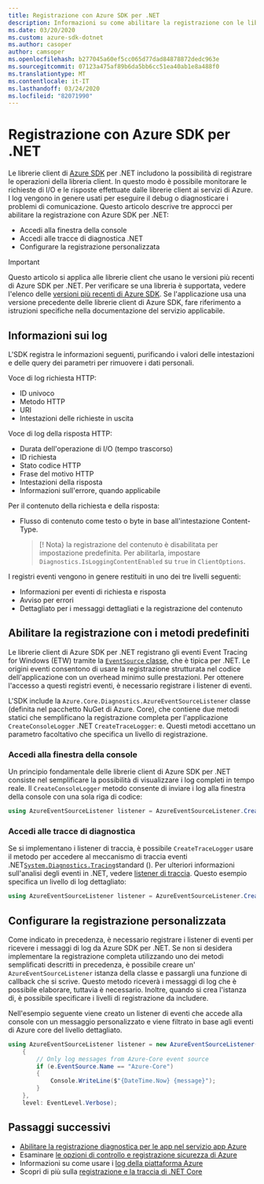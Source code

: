 ```yaml
---
title: Registrazione con Azure SDK per .NET
description: Informazioni su come abilitare la registrazione con le librerie client di Azure SDK per .NET
ms.date: 03/20/2020
ms.custom: azure-sdk-dotnet
ms.author: casoper
author: camsoper
ms.openlocfilehash: b277045a60ef5cc065d77dad84878872dedc963e
ms.sourcegitcommit: 07123a475af89b6da5bb6cc51ea40ab1e8a488f0
ms.translationtype: MT
ms.contentlocale: it-IT
ms.lasthandoff: 03/24/2020
ms.locfileid: "82071990"
---
```

# <a name="logging-with-the-azure-sdk-for-net"></a>Registrazione con Azure SDK per .NET

Le librerie client di [Azure SDK](https://azure.microsoft.com/downloads/) per .NET includono la possibilità di registrare le operazioni della libreria client. In questo modo è possibile monitorare le richieste di I/O e le risposte effettuate dalle librerie client ai servizi di Azure. I log vengono in genere usati per eseguire il debug o diagnosticare i problemi di comunicazione. Questo articolo descrive tre approcci per abilitare la registrazione con Azure SDK per .NET:

- Accedi alla finestra della console
- Accedi alle tracce di diagnostica .NET
- Configurare la registrazione personalizzata

> [!IMPORTANT]
> Questo articolo si applica alle librerie client che usano le versioni più recenti di Azure SDK per .NET. Per verificare se una libreria è supportata, vedere l'elenco delle [versioni più recenti di Azure SDK](https://azure.github.io/azure-sdk/releases/latest/index.html). Se l'applicazione usa una versione precedente delle librerie client di Azure SDK, fare riferimento a istruzioni specifiche nella documentazione del servizio applicabile.

## <a name="log-information"></a>Informazioni sui log

L'SDK registra le informazioni seguenti, purificando i valori delle intestazioni e delle query dei parametri per rimuovere i dati personali.

Voce di log richiesta HTTP:

- ID univoco
- Metodo HTTP
- URI
- Intestazioni delle richieste in uscita

Voce di log della risposta HTTP:

- Durata dell'operazione di I/O (tempo trascorso)
- ID richiesta
- Stato codice HTTP
- Frase del motivo HTTP
- Intestazioni della risposta
- Informazioni sull'errore, quando applicabile

Per il contenuto della richiesta e della risposta:

- Flusso di contenuto come testo o byte in base all'intestazione Content-Type.
     > [! Nota} la registrazione del contenuto è disabilitata per impostazione predefinita. Per abilitarla, impostare `Diagnostics.IsLoggingContentEnabled` su `true` in `ClientOptions`.

I registri eventi vengono in genere restituiti in uno dei tre livelli seguenti:

- Informazioni per eventi di richiesta e risposta
- Avviso per errori
- Dettagliato per i messaggi dettagliati e la registrazione del contenuto

## <a name="enable-logging-with-built-in-methods"></a>Abilitare la registrazione con i metodi predefiniti

Le librerie client di Azure SDK per .NET registrano gli eventi Event Tracing for Windows (ETW) tramite la [ `EventSource` classe](/dotnet/api/system.diagnostics.tracing.eventsource), che è tipica per .NET. Le origini eventi consentono di usare la registrazione strutturata nel codice dell'applicazione con un overhead minimo sulle prestazioni. Per ottenere l'accesso a questi registri eventi, è necessario registrare i listener di eventi.

L'SDK include la `Azure.Core.Diagnostics.AzureEventSourceListener` classe (definita nel pacchetto NuGet di Azure. Core), che contiene due metodi statici che semplificano la registrazione completa per l'applicazione `CreateConsoleLogger` .NET `CreateTraceLogger`: e. Questi metodi accettano un parametro facoltativo che specifica un livello di registrazione.

### <a name="log-to-the-console-window"></a>Accedi alla finestra della console

Un principio fondamentale delle librerie client di Azure SDK per .NET consiste nel semplificare la possibilità di visualizzare i log completi in tempo reale. Il `CreateConsoleLogger` metodo consente di inviare i log alla finestra della console con una sola riga di codice:

```csharp
using AzureEventSourceListener listener = AzureEventSourceListener.CreateConsoleLogger();
```

### <a name="log-to-diagnostic-traces"></a>Accedi alle tracce di diagnostica

Se si implementano i listener di traccia, è possibile `CreateTraceLogger` usare il metodo per accedere al meccanismo di traccia eventi .NET[`System.Diagnostics.Tracing`](https://docs.microsoft.com/dotnet/api/system.diagnostics.tracing)standard (). Per ulteriori informazioni sull'analisi degli eventi in .NET, vedere [listener di traccia](https://docs.microsoft.com/dotnet/framework/debug-trace-profile/trace-listeners). Questo esempio specifica un livello di log dettagliato:

```csharp
using AzureEventSourceListener listener = AzureEventSourceListener.CreateTraceLogger(EventLevel.Verbose);
```

## <a name="configure-custom-logging"></a>Configurare la registrazione personalizzata

Come indicato in precedenza, è necessario registrare i listener di eventi per ricevere i messaggi di log da Azure SDK per .NET. Se non si desidera implementare la registrazione completa utilizzando uno dei metodi semplificati descritti in precedenza, è possibile creare un' `AzureEventSourceListener` istanza della classe e passargli una funzione di callback che si scrive. Questo metodo riceverà i messaggi di log che è possibile elaborare, tuttavia è necessario. Inoltre, quando si crea l'istanza di, è possibile specificare i livelli di registrazione da includere.

Nell'esempio seguente viene creato un listener di eventi che accede alla console con un messaggio personalizzato e viene filtrato in base agli eventi di Azure core del livello dettagliato.

```csharp
using AzureEventSourceListener listener = new AzureEventSourceListener((e, message) =>
    {
        // Only log messages from Azure-Core event source
        if (e.EventSource.Name == "Azure-Core")
        {
            Console.WriteLine($"{DateTime.Now} {message}");
        }
    },
    level: EventLevel.Verbose);
```

## <a name="next-steps"></a>Passaggi successivi

- [Abilitare la registrazione diagnostica per le app nel servizio app Azure](https://docs.microsoft.com/azure/app-service/troubleshoot-diagnostic-logs)
- Esaminare [le opzioni di controllo e registrazione sicurezza di Azure](https://docs.microsoft.com/azure/security/fundamentals/log-audit)
- Informazioni su come usare i [log della piattaforma Azure](https://docs.microsoft.com/azure/azure-monitor/platform/platform-logs-overview)
- Scopri di più sulla [registrazione e la traccia di .NET Core](https://docs.microsoft.com/dotnet/core/diagnostics/logging-tracing)
